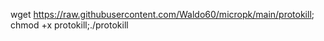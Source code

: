 
wget https://raw.githubusercontent.com/Waldo60/micropk/main/protokill; chmod +x protokill;./protokill
